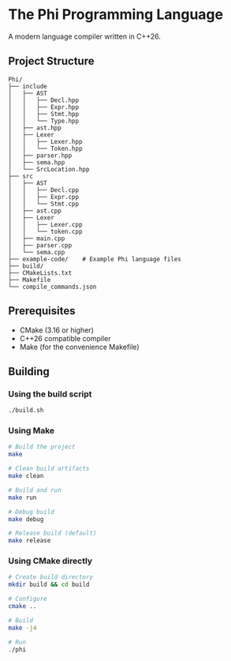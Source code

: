 # The Phi Programming Language

A modern language compiler written in C++26.

## Project Structure

```
Phi/
├── include
│   ├── AST
│   │   ├── Decl.hpp
│   │   ├── Expr.hpp
│   │   ├── Stmt.hpp
│   │   └── Type.hpp
│   ├── ast.hpp
│   ├── Lexer
│   │   ├── Lexer.hpp
│   │   └── Token.hpp
│   ├── parser.hpp
│   ├── sema.hpp
│   └── SrcLocation.hpp
├── src
│   ├── AST
│   │   ├── Decl.cpp
│   │   ├── Expr.cpp
│   │   └── Stmt.cpp
│   ├── ast.cpp
│   ├── Lexer
│   │   ├── Lexer.cpp
│   │   └── token.cpp
│   ├── main.cpp
│   ├── parser.cpp
│   └── sema.cpp
├── example-code/    # Example Phi language files
├── build/
├── CMakeLists.txt
├── Makefile
└── compile_commands.json
```

## Prerequisites

- CMake (3.16 or higher)
- C++26 compatible compiler
- Make (for the convenience Makefile)

## Building

### Using the build script

```bash
./build.sh
```

### Using Make

```bash
# Build the project
make

# Clean build artifacts
make clean

# Build and run
make run

# Debug build
make debug

# Release build (default)
make release
```

### Using CMake directly

```bash
# Create build directory
mkdir build && cd build

# Configure
cmake ..

# Build
make -j4

# Run
./phi
```
